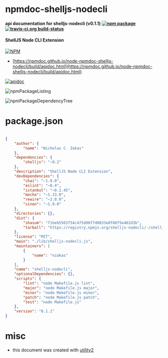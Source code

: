 # npmdoc-shelljs-nodecli

#### api documentation for  shelljs-nodecli (v0.1.1)  [![npm package](https://img.shields.io/npm/v/npmdoc-shelljs-nodecli.svg?style=flat-square)](https://www.npmjs.org/package/npmdoc-shelljs-nodecli) [![travis-ci.org build-status](https://api.travis-ci.org/npmdoc/node-npmdoc-shelljs-nodecli.svg)](https://travis-ci.org/npmdoc/node-npmdoc-shelljs-nodecli)

#### ShellJS Node CLI Extension

[![NPM](https://nodei.co/npm/shelljs-nodecli.png?downloads=true&downloadRank=true&stars=true)](https://www.npmjs.com/package/shelljs-nodecli)

- [https://npmdoc.github.io/node-npmdoc-shelljs-nodecli/build/apidoc.html](https://npmdoc.github.io/node-npmdoc-shelljs-nodecli/build/apidoc.html)

[![apidoc](https://npmdoc.github.io/node-npmdoc-shelljs-nodecli/build/screenCapture.buildCi.browser.%252Ftmp%252Fbuild%252Fapidoc.html.png)](https://npmdoc.github.io/node-npmdoc-shelljs-nodecli/build/apidoc.html)

![npmPackageListing](https://npmdoc.github.io/node-npmdoc-shelljs-nodecli/build/screenCapture.npmPackageListing.svg)

![npmPackageDependencyTree](https://npmdoc.github.io/node-npmdoc-shelljs-nodecli/build/screenCapture.npmPackageDependencyTree.svg)



# package.json

```json

{
    "author": {
        "name": "Nicholas C. Zakas"
    },
    "dependencies": {
        "shelljs": "~0.2"
    },
    "description": "ShellJS Node CLI Extension",
    "devDependencies": {
        "chai": "~1.9.0",
        "eslint": "~0.4",
        "istanbul": "~0.1.45",
        "mocha": "~1.13.0",
        "rewire": "~2.0.0",
        "sinon": "~1.9.0"
    },
    "directories": {},
    "dist": {
        "shasum": "f1beb5563754c475d06f7d0833e0f6075e462d3b",
        "tarball": "https://registry.npmjs.org/shelljs-nodecli/-/shelljs-nodecli-0.1.1.tgz"
    },
    "license": "MIT",
    "main": "./lib/shelljs-nodecli.js",
    "maintainers": [
        {
            "name": "nzakas"
        }
    ],
    "name": "shelljs-nodecli",
    "optionalDependencies": {},
    "scripts": {
        "lint": "node Makefile.js lint",
        "major": "node Makefile.js major",
        "minor": "node Makefile.js minor",
        "patch": "node Makefile.js patch",
        "test": "node Makefile.js"
    },
    "version": "0.1.1"
}
```



# misc
- this document was created with [utility2](https://github.com/kaizhu256/node-utility2)
